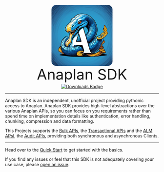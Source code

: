 <p align="center" style="margin: 0 0 10px">
    <img width="200" height="200" src="img/anaplan-sdk.webp" alt='Python' style="border-radius: 15px">
</p>

<h1 align="center" style="font-size: 3rem; font-weight: 400; margin: -15px 0">
Anaplan SDK
</h1>

<p align="center" style="margin-top: 15px">
<a href="https://pepy.tech/project/anaplan-sdk">
<img align="center" src="https://static.pepy.tech/badge/anaplan-sdk/month" alt="Downloads Badge"/>
</a>
</p>

---

Anaplan SDK is an independent, unofficial project providing pythonic access to Anaplan. Anaplan SDK provides high-level
abstractions over the various Anaplan APIs, so you can focus on you requirements rather than spend time on
implementation details like authentication, error handling, chunking, compression and data formatting.

This Projects supports
the [Bulk APIs](https://help.anaplan.com/use-the-bulk-apis-93218e5e-00e5-406e-8361-09ab861889a7),
the [Transactional APIs](https://help.anaplan.com/use-the-transactional-apis-cc1c1e91-39fc-4272-a4b5-16bc91e9c313) and
the [ALM APsI](https://help.anaplan.com/application-lifecycle-management-api-2565cfa6-e0c2-4e24-884e-d0df957184d6),
the [Audit APIs](https://auditservice.docs.apiary.io/#),
providing both synchronous and asynchronous Clients.

---

Head over to the [Quick Start](quickstart.md) to get started with the basics.

If you find any issues or feel that this SDK is not adequately covering your use case,
please [open an issue](https://github.com/VinzenzKlass/anaplan-sdk/issues/new).

